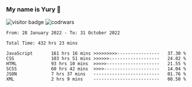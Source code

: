 ### My name is Yury 👋 
![visitor badge](https://visitor-badge.glitch.me/badge?page_id=litury.visitor-badge&left_text=My%20Page%20Visitors)  ![codrwars](https://www.codewars.com/users/litury/badges/micro) 


<!--START_SECTION:waka-->

```text
From: 28 January 2022 - To: 31 October 2022

Total Time: 432 hrs 23 mins

JavaScript       161 hrs 16 mins >>>>>>>>>----------------   37.30 %
CSS              103 hrs 51 mins >>>>>>-------------------   24.02 %
HTML             93 hrs 10 mins  >>>>>--------------------   21.55 %
SCSS             60 hrs 42 mins  >>>>---------------------   14.04 %
JSON             7 hrs 37 mins   -------------------------   01.76 %
XML              2 hrs 9 mins    -------------------------   00.50 %
```

<!--END_SECTION:waka-->

